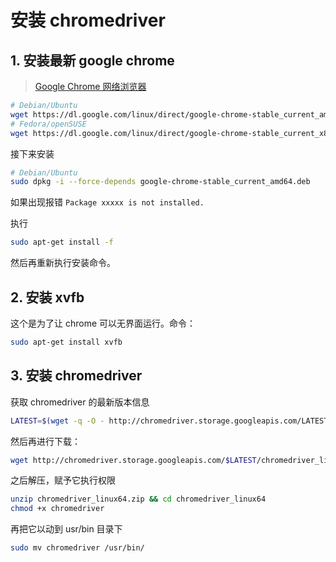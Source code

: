 # 安装 chromedriver

## 1. 安装最新 google chrome

> [Google Chrome 网络浏览器](https://www.google.com/chrome/)

```bash
# Debian/Ubuntu
wget https://dl.google.com/linux/direct/google-chrome-stable_current_amd64.deb
# Fedora/openSUSE
wget https://dl.google.com/linux/direct/google-chrome-stable_current_x86_64.rpm
```

接下来安装

```bash
# Debian/Ubuntu
sudo dpkg -i --force-depends google-chrome-stable_current_amd64.deb
```

如果出现报错 `Package xxxxx is not installed.`

执行

```bash
sudo apt-get install -f
```

然后再重新执行安装命令。

## 2. 安装 xvfb

这个是为了让 chrome 可以无界面运行。命令：

```bash
sudo apt-get install xvfb
```

## 3. 安装 chromedriver

获取 chromedriver 的最新版本信息

```bash
LATEST=$(wget -q -O - http://chromedriver.storage.googleapis.com/LATEST_RELEASE)
```

然后再进行下载：

```bash
wget http://chromedriver.storage.googleapis.com/$LATEST/chromedriver_linux64.zip
```

之后解压，赋予它执行权限

```bash
unzip chromedriver_linux64.zip && cd chromedriver_linux64
chmod +x chromedriver
```

再把它以动到 usr/bin 目录下

```bash
sudo mv chromedriver /usr/bin/
```
